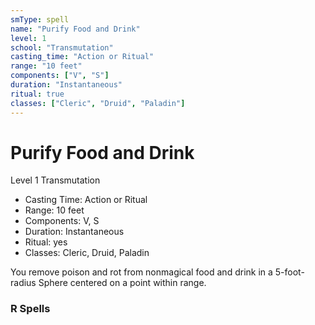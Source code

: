 ```yaml
---
smType: spell
name: "Purify Food and Drink"
level: 1
school: "Transmutation"
casting_time: "Action or Ritual"
range: "10 feet"
components: ["V", "S"]
duration: "Instantaneous"
ritual: true
classes: ["Cleric", "Druid", "Paladin"]
---
```


# Purify Food and Drink
Level 1 Transmutation

- Casting Time: Action or Ritual
- Range: 10 feet
- Components: V, S
- Duration: Instantaneous
- Ritual: yes
- Classes: Cleric, Druid, Paladin

You remove poison and rot from nonmagical food and drink in a 5-foot-radius Sphere centered on a point within range.

### R Spells
